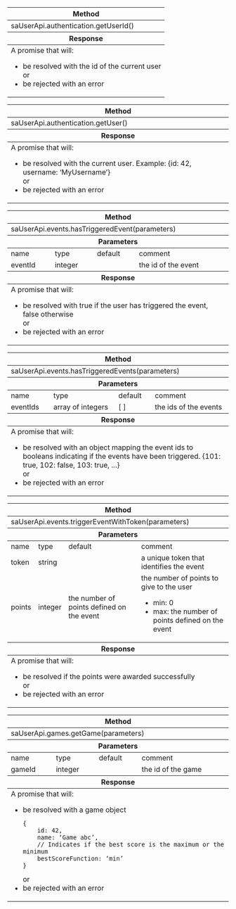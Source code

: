 <table>
	<thead>
		<tr>
			<th>Method</th>
		</tr>
	</thead>
	<tbody>
		<tr>
			<td>saUserApi.authentication.getUserId()</td>
		</tr>
	</tbody>
	<thead>
		<tr>
			<th>Response</th>
		</tr>
	</thead>
	<tbody>
		<tr>
			<td>
				A promise that will:
				<ul>
					<li>be resolved with the id of the current user</li>
					<div>or</div>
					<li>be rejected with an error</li>
				</ul>
			</td>
		</tr>
	</tbody>
</table>

<table>
	<thead>
		<tr>
			<th>Method</th>
		</tr>
	</thead>
	<tbody>
		<tr>
			<td>saUserApi.authentication.getUser()</td>
		</tr>
	</tbody>
	<thead>
		<tr>
			<th>Response</th>
		</tr>
	</thead>
	<tbody>
		<tr>
			<td>
				A promise that will:
				<ul>
					<li>
						be resolved with the current user. Example: {id: 42, username: ‘MyUsername’}
					</li>
					<div>or</div>
					<li>be rejected with an error</li>
				</ul>
			</td>
		</tr>
	</tbody>
</table>

<table>
	<thead>
		<tr>
			<th colspan="4">Method</th>
		</tr>
	</thead>
	<tbody>
		<tr>
			<td colspan="4">saUserApi.events.hasTriggeredEvent(parameters)</td>
		</tr>
	</tbody>
	<thead>
		<tr>
			<th colspan="4">Parameters</th>
		</tr>
	</thead>
	<tbody>
		<tr>
			<td>name</td>
			<td>type</td>
			<td>default</td>
			<td>comment</td>
		</tr>
		<tr>
			<td>eventId</td>
			<td>integer</td>
			<td></td>
			<td>the id of the event</td>
		</tr>
	</tbody>
	<thead>
		<tr>
			<th colspan="4">Response</th>
		</tr>
	</thead>
	<tbody>
		<tr>
			<td colspan="4">
				A promise that will:
				<ul>
					<li>be resolved with true if the user has triggered the event, false otherwise</li>
					<div>or</div>
					<li>be rejected with an error</li>
				</ul>
			</td>
		</tr>
	</tbody>
</table>

<table>
	<thead>
		<tr>
			<th colspan="4">Method</th>
		</tr>
	</thead>
	<tbody>
		<tr>
			<td colspan="4">saUserApi.events.hasTriggeredEvents(parameters)</td>
		</tr>
	</tbody>
	<thead>
		<tr>
			<th colspan="4">Parameters</th>
		</tr>
	</thead>
	<tbody>
		<tr>
			<td>name</td>
			<td>type</td>
			<td>default</td>
			<td>comment</td>
		</tr>
		<tr>
			<td>eventIds</td>
			<td>array of integers</td>
			<td>[ ]</td>
			<td>the ids of the events</td>
		</tr>
	</tbody>
	<thead>
		<tr>
			<th colspan="4">Response</th>
		</tr>
	</thead>
	<tbody>
		<tr>
			<td colspan="4">
				A promise that will:
				<ul>
					<li>be resolved with an object mapping the event ids to booleans indicating if the events have been triggered. {101: true, 102: false, 103: true, ...}</li>
					<div>or</div>
					<li>be rejected with an error</li>
				</ul>
			</td>
		</tr>
	</tbody>
</table>

<table>
	<thead>
		<tr>
			<th colspan="4">Method</th>
		</tr>
	</thead>
	<tbody>
		<tr>
			<td colspan="4">saUserApi.events.triggerEventWithToken(parameters)</td>
		</tr>
	</tbody>
	<thead>
		<tr>
			<th colspan="4">Parameters</th>
		</tr>
	</thead>
	<tbody>
		<tr>
			<td>name</td>
			<td>type</td>
			<td>default</td>
			<td>comment</td>
		</tr>
		<tr>
			<td>token</td>
			<td>string</td>
			<td></td>
			<td>a unique token that identifies the event</td>
		</tr>
		<tr>
			<td>points</td>
			<td>integer</td>
			<td>the number of points defined on the event</td>
			<td>
				the number of points to give to the user
				<ul>
					<li>min: 0</li>
					<li>max: the number of points defined on the event</li>
				</ul>
			</td>
		</tr>
	</tbody>
	<thead>
		<tr>
			<th colspan="4">Response</th>
		</tr>
	</thead>
	<tbody>
		<tr>
			<td colspan="4">
				A promise that will:
				<ul>
					<li>be resolved if the points were awarded successfully</li>
					<div>or</div>
					<li>be rejected with an error</li>
				</ul>
			</td>
		</tr>
	</tbody>
</table>

<table>
	<thead>
		<tr>
			<th colspan="4">Method</th>
		</tr>
	</thead>
	<tbody>
		<tr>
			<td colspan="4">saUserApi.games.getGame(parameters)</td>
		</tr>
	</tbody>
	<thead>
		<tr>
			<th colspan="4">Parameters</th>
		</tr>
	</thead>
	<tbody>
		<tr>
			<td>name</td>
			<td>type</td>
			<td>default</td>
			<td>comment</td>
		</tr>
		<tr>
			<td>gameId</td>
			<td>integer</td>
			<td></td>
			<td>the id of the game</td>
		</tr>
	</tbody>
	<thead>
		<tr>
			<th colspan="4">Response</th>
		</tr>
	</thead>
	<tbody>
		<tr>
			<td colspan="4">
				A promise that will:
				<ul>
					<li>be resolved with a game object
						<pre><code class="lang-json">{
    id: 42,
    name: ‘Game abc’,
    // Indicates if the best score is the maximum or the minimum
    bestScoreFunction: ‘min’ 
}</code></pre>
					</li>
					<div>or</div>
					<li>be rejected with an error</li>
				</ul>
			</td>
		</tr>
	</tbody>
</table>

